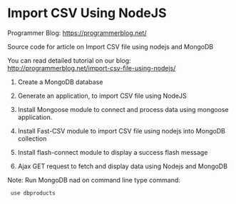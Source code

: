 # Import CSV Using NodeJS

Programmer Blog: https://programmerblog.net/

Source code for article on Import CSV file using nodejs and MongoDB

You can read detailed tutorial on our blog: http://programmerblog.net/import-csv-file-using-nodejs/

   
1. Create a MongoDB database

2. Generate an application, to import CSV file  using NodeJS

3. Install Mongoose module to connect and process data using mongoose application.

4. Install Fast-CSV module to import CSV file using nodejs into MongoDB collection

5. Install flash-connect module to display a success flash message

6. Ajax GET request to fetch and display data using Nodejs and MongoDB


Note: Run MongoDB nad on command line type command: 
    
     use dbproducts
 
